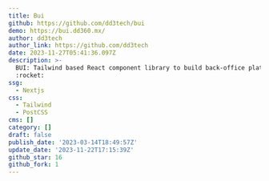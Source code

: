 ```yaml
---
title: Bui
github: https://github.com/dd3tech/bui
demo: https://bui.dd360.mx/
author: dd3tech
author_link: https://github.com/dd3tech
date: 2023-11-27T05:41:36.097Z
description: >-
  BUI: Tailwind based React component library to build back-office platforms
  :rocket:
ssg:
  - Nextjs
css:
  - Tailwind
  - PostCSS
cms: []
category: []
draft: false
publish_date: '2023-03-14T18:49:57Z'
update_date: '2023-11-22T17:15:39Z'
github_star: 16
github_fork: 1
---
```

